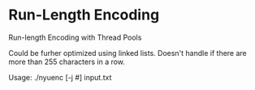 # Run-Length Encoding
Run-length Encoding with Thread Pools

Could be furher optimized using linked lists. Doesn't handle if there are more than 255 characters in a row.

Usage: ./nyuenc [-j #] input.txt
